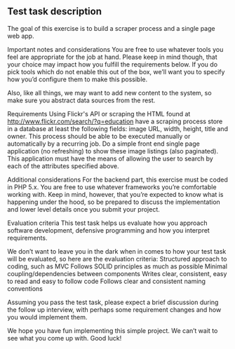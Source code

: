 Test task description
---------------------
The goal of this exercise is to build a scraper process and a single page web app.

Important notes and considerations
You are free to use whatever tools you feel are appropriate for the job at hand. Please keep in mind though, that your choice may impact how you fulfill the requirements below. If you do pick tools which do not enable this out of the box, we’ll want you to specify how you’d configure them to make this possible. 

Also, like all things, we may want to add new content to the system, so make sure you abstract data sources from the rest.

Requirements
Using Flickr's API or scraping the HTML found at  http://www.flickr.com/search/?q=education have a scraping process store in a database at least the following fields: image URL, width, height, title and owner. This process should be able to be executed manually or automatically by a recurring job.
Do a simple front end single page application (no refreshing) to show these image listings (also paginated). This application must have the means of allowing the user to search by each of the attributes specified above.

Additional considerations
For the backend part, this exercise must be coded in PHP 5.x. You are free to use whatever frameworks you’re comfortable working with. Keep in mind, however, that you’re expected to know what is happening under the hood, so be prepared to discuss the implementation and lower level details once you submit your project.

Evaluation criteria
This test task helps us evaluate how you approach software development, defensive programming and how you interpret requirements.

We don’t want to leave you in the dark when in comes to how your test task will be evaluated, so here are the evaluation criteria:
Structured approach to coding, such as MVC
Follows SOLID principles as much as possible
Minimal coupling/dependencies between components
Writes clear, consistent, easy to read and easy to follow code
Follows clear and consistent naming conventions

Assuming you pass the test task, please expect a brief discussion during the follow up interview, with perhaps some requirement changes and how you would implement them.

We hope you have fun implementing this simple project. We can’t wait to see what you come up with. Good luck!